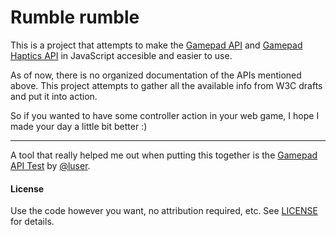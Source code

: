 # Rumble rumble

This is a project that attempts to make the [Gamepad API](http://www.w3.org/TR/gamepad/) and [Gamepad Haptics API](https://docs.google.com/document/d/1jPKzVRNzzU4dUsvLpSXm1VXPQZ8FP-0lKMT-R_p-s6g) in JavaScript accesible and easier to use.

As of now, there is no organized documentation of the APIs mentioned above. This project attempts to gather all the available info from W3C drafts and put it into action.

So if you wanted to have some controller action in your web game, I hope I made your day a little bit better :)

---

A tool that really helped me out when putting this together is the [Gamepad API Test](https://luser.github.io/gamepadtest/) by [@luser](https://github.com/luser).

#### License
Use the code however you want, no attribution required, etc. See [LICENSE](https://github.com/barhatsor/gamepadtest/blob/master/LICENSE) for details.
